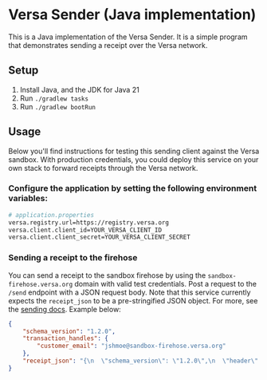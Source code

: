 # Versa Sender (Java implementation)

This is a Java implementation of the Versa Sender. It is a simple program that demonstrates sending a receipt over the Versa network.

## Setup

1. Install Java, and the JDK for Java 21
2. Run `./gradlew tasks`
3. Run `./gradlew bootRun`

## Usage
Below you'll find instructions for testing this sending client against the Versa sandbox. With production credentials, you could deploy this service on your own stack to forward receipts through the Versa network.

### Configure the application by setting the following environment variables:
```sh
# application.properties
versa.registry.url=https://registry.versa.org
versa.client.client_id=YOUR_VERSA_CLIENT_ID
versa.client.client_secret=YOUR_VERSA_CLIENT_SECRET
```

### Sending a receipt to the firehose

You can send a receipt to the sandbox firehose by using the `sandbox-firehose.versa.org` domain with valid test credentials. Post a request to the `/send` endpoint with a JSON request body. Note that this service currently expects the `receipt_json` to be a pre-stringified JSON object. For more, see the [sending docs](https://docs.versa.org/sending). Example below:

```json
{
    "schema_version": "1.2.0",
    "transaction_handles": {
        "customer_email": "jshmoe@sandbox-firehose.versa.org"
    },
    "receipt_json": "{\n  \"schema_version\": \"1.2.0\",\n  \"header\": {\n    \"invoice_number\": \"auth_1MzFN1K8F4fqH0lBmFq8CjbU\",\n    \"currency\": \"usd\",\n    \"total\": 8069,\n    \"subtotal\": 7420,\n    \"paid\": 8069,\n    \"invoiced_at\": 1713295619,\n    \"mcc\": null,\n    \"third_party\": null,\n    \"customer\": null,\n    \"location\": null\n  },\n  \"itemization\": {\n    \"general\": null,\n    \"lodging\": null,\n    \"ecommerce\": null,\n    \"car_rental\": null,\n    \"transit_route\": null,\n    \"subscription\": {\n      \"subscription_items\": [\n        {\n          \"subscription_type\": \"recurring\",\n          \"description\": \"Starter monthly plan\",\n          \"subtotal\": 7420,\n          \"interval\": \"month\",\n          \"interval_count\": 1,\n          \"current_period_start\": 1679609767,\n          \"current_period_end\": 1682288167,\n          \"quantity\": 10,\n          \"unit_cost\": 742,\n          \"taxes\": [\n            {\n              \"amount\": 649,\n              \"rate\": 0.0875,\n              \"name\": \"Sales Tax\"\n            }\n          ],\n          \"metadata\": [],\n          \"adjustments\": []\n        }\n      ],\n      \"invoice_level_adjustments\": []\n    },\n    \"flight\": null\n  },\n  \"actions\": [\n    { \"name\": \"Manage Subscription\", \"url\": \"https://versa.org/\" },\n    { \"name\": \"Contact Support\", \"url\": \"https://versa.org/\" }\n  ],\n  \"payments\": null\n}"
}
```
